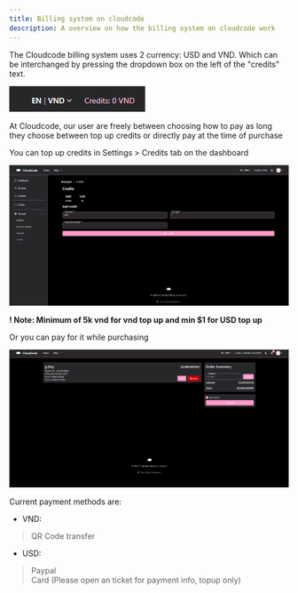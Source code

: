 ```yaml
---
title: Billing system on cloudcode
description: A overview on how the billing system on cloudcode work
---
```


The Cloudcode billing system uses 2 currency: USD and VND. Which can be interchanged by pressing the dropdown box on the left of the "credits" text.

![the currency selector system](../../../assets/creditinterchanging.png)

At Cloudcode, our user are freely between choosing how to pay as long they choose between top up credits or directly pay at the time of purchase

You can top up credits in Settings > Credits tab on the dashboard

![the currency topup system](../../../assets/credtopup.png)

__! Note: Minimum of 5k vnd for vnd top up and min $1 for USD top up__

Or you can pay for it while purchasing

![the Payment page](../../../assets/payinpurchase.png)


Current payment methods are:
- VND: 
> QR Code transfer

- USD:
> Paypal </br>
> Card (Please open an ticket for payment info, topup only)
